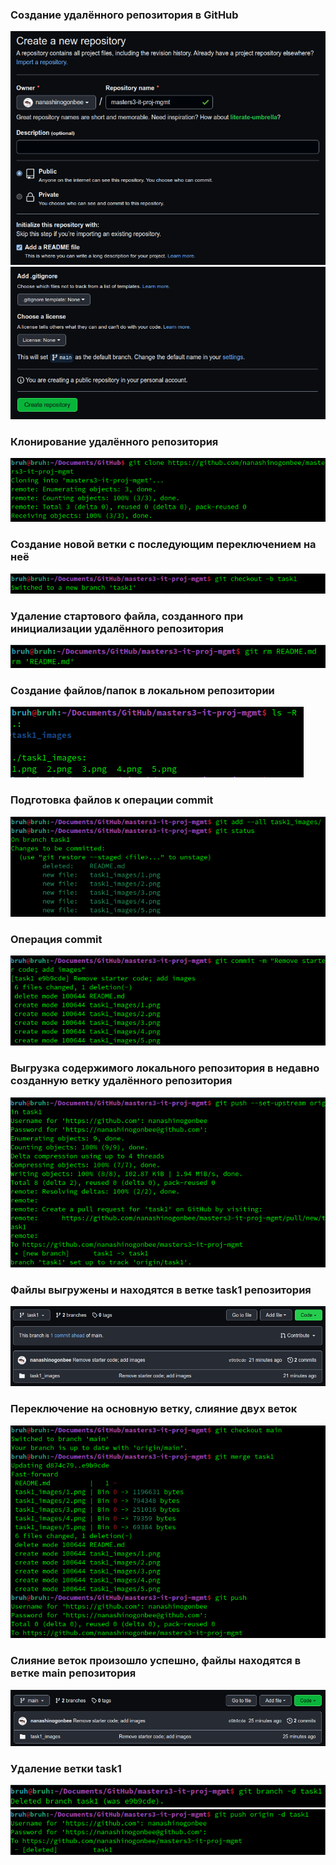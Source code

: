 ### Создание удалённого репозитория в GitHub
![](task1_images/1.png "")
![](task1_images/2.png "")

### Клонирование удалённого репозитория
![](task1_images/3.png "")

### Создание новой ветки с последующим переключением на неё
![](task1_images/4.png "")

### Удаление стартового файла, созданного при инициализации удалённого репозитория
![](task1_images/5.png "")

### Создание файлов/папок в локальном репозитории
![](task1_images/6.png "")

### Подготовка файлов к операции commit
![](task1_images/7.png "")

### Операция commit
![](task1_images/8.png "")

### Выгрузка содержимого локального репозитория в недавно созданную ветку удалённого репозитория
![](task1_images/9.png "")

### Файлы выгружены и находятся в ветке task1 репозитория
![](task1_images/10.png "")

### Переключение на основную ветку, слияние двух веток
![](task1_images/11.png "")

### Слияние веток произошло успешно, файлы находятся в ветке main репозитория
![](task1_images/12.png "")

### Удаление ветки task1
![](task1_images/13.png "")
![](task1_images/14.png "")
